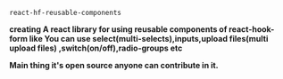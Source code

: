 `react-hf-reusable-components`

**creating A react library for using reusable components of react-hook-form like 
You can use select(multi-selects),inputs,upload files(multi upload files)
,switch(on/off),radio-groups etc**
 

**Main thing it's open source anyone can contribute in it.**

